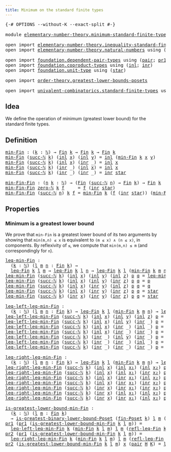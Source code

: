 ```yaml
---
title: Minimum on the standard finite types
---
```


<pre class="Agda"><a id="62" class="Symbol">{-#</a> <a id="66" class="Keyword">OPTIONS</a> <a id="74" class="Pragma">--without-K</a> <a id="86" class="Pragma">--exact-split</a> <a id="100" class="Symbol">#-}</a>

<a id="105" class="Keyword">module</a> <a id="112" href="elementary-number-theory.minimum-standard-finite-types.html" class="Module">elementary-number-theory.minimum-standard-finite-types</a> <a id="167" class="Keyword">where</a>

<a id="174" class="Keyword">open</a> <a id="179" class="Keyword">import</a> <a id="186" href="elementary-number-theory.inequality-standard-finite-types.html" class="Module">elementary-number-theory.inequality-standard-finite-types</a>
<a id="244" class="Keyword">open</a> <a id="249" class="Keyword">import</a> <a id="256" href="elementary-number-theory.natural-numbers.html" class="Module">elementary-number-theory.natural-numbers</a> <a id="297" class="Keyword">using</a> <a id="303" class="Symbol">(</a><a id="304" href="elementary-number-theory.natural-numbers.html#1458" class="Datatype">ℕ</a><a id="305" class="Symbol">;</a> <a id="307" href="elementary-number-theory.natural-numbers.html#1479" class="InductiveConstructor">zero-ℕ</a><a id="313" class="Symbol">;</a> <a id="315" href="elementary-number-theory.natural-numbers.html#1492" class="InductiveConstructor">succ-ℕ</a><a id="321" class="Symbol">)</a>

<a id="324" class="Keyword">open</a> <a id="329" class="Keyword">import</a> <a id="336" href="foundation.dependent-pair-types.html" class="Module">foundation.dependent-pair-types</a> <a id="368" class="Keyword">using</a> <a id="374" class="Symbol">(</a><a id="375" href="foundation-core.dependent-pair-types.html#588" class="InductiveConstructor">pair</a><a id="379" class="Symbol">;</a> <a id="381" href="foundation-core.dependent-pair-types.html#605" class="Field">pr1</a><a id="384" class="Symbol">;</a> <a id="386" href="foundation-core.dependent-pair-types.html#617" class="Field">pr2</a><a id="389" class="Symbol">)</a>
<a id="391" class="Keyword">open</a> <a id="396" class="Keyword">import</a> <a id="403" href="foundation.coproduct-types.html" class="Module">foundation.coproduct-types</a> <a id="430" class="Keyword">using</a> <a id="436" class="Symbol">(</a><a id="437" href="foundation.coproduct-types.html#1253" class="InductiveConstructor">inl</a><a id="440" class="Symbol">;</a> <a id="442" href="foundation.coproduct-types.html#1276" class="InductiveConstructor">inr</a><a id="445" class="Symbol">)</a>
<a id="447" class="Keyword">open</a> <a id="452" class="Keyword">import</a> <a id="459" href="foundation.unit-type.html" class="Module">foundation.unit-type</a> <a id="480" class="Keyword">using</a> <a id="486" class="Symbol">(</a><a id="487" href="foundation.unit-type.html#1108" class="InductiveConstructor">star</a><a id="491" class="Symbol">)</a>

<a id="494" class="Keyword">open</a> <a id="499" class="Keyword">import</a> <a id="506" href="order-theory.greatest-lower-bounds-posets.html" class="Module">order-theory.greatest-lower-bounds-posets</a>

<a id="549" class="Keyword">open</a> <a id="554" class="Keyword">import</a> <a id="561" href="univalent-combinatorics.standard-finite-types.html" class="Module">univalent-combinatorics.standard-finite-types</a> <a id="607" class="Keyword">using</a> <a id="613" class="Symbol">(</a><a id="614" href="univalent-combinatorics.standard-finite-types.html#2523" class="Function">Fin</a><a id="617" class="Symbol">)</a>
</pre>
## Idea

We define the operation of minimum (greatest lower bound) for the standard finite types.

## Definition

<pre class="Agda"><a id="min-Fin"></a><a id="746" href="elementary-number-theory.minimum-standard-finite-types.html#746" class="Function">min-Fin</a> <a id="754" class="Symbol">:</a> <a id="756" class="Symbol">(</a><a id="757" href="elementary-number-theory.minimum-standard-finite-types.html#757" class="Bound">k</a> <a id="759" class="Symbol">:</a> <a id="761" href="elementary-number-theory.natural-numbers.html#1458" class="Datatype">ℕ</a><a id="762" class="Symbol">)</a> <a id="764" class="Symbol">→</a> <a id="766" href="univalent-combinatorics.standard-finite-types.html#2523" class="Function">Fin</a> <a id="770" href="elementary-number-theory.minimum-standard-finite-types.html#757" class="Bound">k</a> <a id="772" class="Symbol">→</a> <a id="774" href="univalent-combinatorics.standard-finite-types.html#2523" class="Function">Fin</a> <a id="778" href="elementary-number-theory.minimum-standard-finite-types.html#757" class="Bound">k</a> <a id="780" class="Symbol">→</a> <a id="782" href="univalent-combinatorics.standard-finite-types.html#2523" class="Function">Fin</a> <a id="786" href="elementary-number-theory.minimum-standard-finite-types.html#757" class="Bound">k</a>
<a id="788" href="elementary-number-theory.minimum-standard-finite-types.html#746" class="Function">min-Fin</a> <a id="796" class="Symbol">(</a><a id="797" href="elementary-number-theory.natural-numbers.html#1492" class="InductiveConstructor">succ-ℕ</a> <a id="804" href="elementary-number-theory.minimum-standard-finite-types.html#804" class="Bound">k</a><a id="805" class="Symbol">)</a> <a id="807" class="Symbol">(</a><a id="808" href="foundation.coproduct-types.html#1253" class="InductiveConstructor">inl</a> <a id="812" href="elementary-number-theory.minimum-standard-finite-types.html#812" class="Bound">x</a><a id="813" class="Symbol">)</a> <a id="815" class="Symbol">(</a><a id="816" href="foundation.coproduct-types.html#1253" class="InductiveConstructor">inl</a> <a id="820" href="elementary-number-theory.minimum-standard-finite-types.html#820" class="Bound">y</a><a id="821" class="Symbol">)</a> <a id="823" class="Symbol">=</a> <a id="825" href="foundation.coproduct-types.html#1253" class="InductiveConstructor">inl</a> <a id="829" class="Symbol">(</a><a id="830" href="elementary-number-theory.minimum-standard-finite-types.html#746" class="Function">min-Fin</a> <a id="838" href="elementary-number-theory.minimum-standard-finite-types.html#804" class="Bound">k</a> <a id="840" href="elementary-number-theory.minimum-standard-finite-types.html#812" class="Bound">x</a> <a id="842" href="elementary-number-theory.minimum-standard-finite-types.html#820" class="Bound">y</a><a id="843" class="Symbol">)</a>
<a id="845" href="elementary-number-theory.minimum-standard-finite-types.html#746" class="Function">min-Fin</a> <a id="853" class="Symbol">(</a><a id="854" href="elementary-number-theory.natural-numbers.html#1492" class="InductiveConstructor">succ-ℕ</a> <a id="861" href="elementary-number-theory.minimum-standard-finite-types.html#861" class="Bound">k</a><a id="862" class="Symbol">)</a> <a id="864" class="Symbol">(</a><a id="865" href="foundation.coproduct-types.html#1253" class="InductiveConstructor">inl</a> <a id="869" href="elementary-number-theory.minimum-standard-finite-types.html#869" class="Bound">x</a><a id="870" class="Symbol">)</a> <a id="872" class="Symbol">(</a><a id="873" href="foundation.coproduct-types.html#1276" class="InductiveConstructor">inr</a> <a id="877" class="Symbol">_)</a> <a id="880" class="Symbol">=</a> <a id="882" href="foundation.coproduct-types.html#1253" class="InductiveConstructor">inl</a> <a id="886" href="elementary-number-theory.minimum-standard-finite-types.html#869" class="Bound">x</a>
<a id="888" href="elementary-number-theory.minimum-standard-finite-types.html#746" class="Function">min-Fin</a> <a id="896" class="Symbol">(</a><a id="897" href="elementary-number-theory.natural-numbers.html#1492" class="InductiveConstructor">succ-ℕ</a> <a id="904" href="elementary-number-theory.minimum-standard-finite-types.html#904" class="Bound">k</a><a id="905" class="Symbol">)</a> <a id="907" class="Symbol">(</a><a id="908" href="foundation.coproduct-types.html#1276" class="InductiveConstructor">inr</a> <a id="912" class="Symbol">_)</a> <a id="915" class="Symbol">(</a><a id="916" href="foundation.coproduct-types.html#1253" class="InductiveConstructor">inl</a> <a id="920" href="elementary-number-theory.minimum-standard-finite-types.html#920" class="Bound">x</a><a id="921" class="Symbol">)</a> <a id="923" class="Symbol">=</a> <a id="925" href="foundation.coproduct-types.html#1253" class="InductiveConstructor">inl</a> <a id="929" href="elementary-number-theory.minimum-standard-finite-types.html#920" class="Bound">x</a>
<a id="931" href="elementary-number-theory.minimum-standard-finite-types.html#746" class="Function">min-Fin</a> <a id="939" class="Symbol">(</a><a id="940" href="elementary-number-theory.natural-numbers.html#1492" class="InductiveConstructor">succ-ℕ</a> <a id="947" href="elementary-number-theory.minimum-standard-finite-types.html#947" class="Bound">k</a><a id="948" class="Symbol">)</a> <a id="950" class="Symbol">(</a><a id="951" href="foundation.coproduct-types.html#1276" class="InductiveConstructor">inr</a> <a id="955" class="Symbol">_)</a> <a id="958" class="Symbol">(</a><a id="959" href="foundation.coproduct-types.html#1276" class="InductiveConstructor">inr</a> <a id="963" class="Symbol">_)</a> <a id="966" class="Symbol">=</a> <a id="968" href="foundation.coproduct-types.html#1276" class="InductiveConstructor">inr</a> <a id="972" href="foundation.unit-type.html#1108" class="InductiveConstructor">star</a>

<a id="min-Fin-Fin"></a><a id="978" href="elementary-number-theory.minimum-standard-finite-types.html#978" class="Function">min-Fin-Fin</a> <a id="990" class="Symbol">:</a> <a id="992" class="Symbol">(</a><a id="993" href="elementary-number-theory.minimum-standard-finite-types.html#993" class="Bound">n</a> <a id="995" href="elementary-number-theory.minimum-standard-finite-types.html#995" class="Bound">k</a> <a id="997" class="Symbol">:</a> <a id="999" href="elementary-number-theory.natural-numbers.html#1458" class="Datatype">ℕ</a><a id="1000" class="Symbol">)</a> <a id="1002" class="Symbol">→</a> <a id="1004" class="Symbol">(</a><a id="1005" href="univalent-combinatorics.standard-finite-types.html#2523" class="Function">Fin</a> <a id="1009" class="Symbol">(</a><a id="1010" href="elementary-number-theory.natural-numbers.html#1492" class="InductiveConstructor">succ-ℕ</a> <a id="1017" href="elementary-number-theory.minimum-standard-finite-types.html#993" class="Bound">n</a><a id="1018" class="Symbol">)</a> <a id="1020" class="Symbol">→</a> <a id="1022" href="univalent-combinatorics.standard-finite-types.html#2523" class="Function">Fin</a> <a id="1026" href="elementary-number-theory.minimum-standard-finite-types.html#995" class="Bound">k</a><a id="1027" class="Symbol">)</a> <a id="1029" class="Symbol">→</a> <a id="1031" href="univalent-combinatorics.standard-finite-types.html#2523" class="Function">Fin</a> <a id="1035" href="elementary-number-theory.minimum-standard-finite-types.html#995" class="Bound">k</a>
<a id="1037" href="elementary-number-theory.minimum-standard-finite-types.html#978" class="Function">min-Fin-Fin</a> <a id="1049" href="elementary-number-theory.natural-numbers.html#1479" class="InductiveConstructor">zero-ℕ</a> <a id="1056" href="elementary-number-theory.minimum-standard-finite-types.html#1056" class="Bound">k</a> <a id="1058" href="elementary-number-theory.minimum-standard-finite-types.html#1058" class="Bound">f</a>     <a id="1064" class="Symbol">=</a> <a id="1066" href="elementary-number-theory.minimum-standard-finite-types.html#1058" class="Bound">f</a> <a id="1068" class="Symbol">(</a><a id="1069" href="foundation.coproduct-types.html#1276" class="InductiveConstructor">inr</a> <a id="1073" href="foundation.unit-type.html#1108" class="InductiveConstructor">star</a><a id="1077" class="Symbol">)</a>
<a id="1079" href="elementary-number-theory.minimum-standard-finite-types.html#978" class="Function">min-Fin-Fin</a> <a id="1091" class="Symbol">(</a><a id="1092" href="elementary-number-theory.natural-numbers.html#1492" class="InductiveConstructor">succ-ℕ</a> <a id="1099" href="elementary-number-theory.minimum-standard-finite-types.html#1099" class="Bound">n</a><a id="1100" class="Symbol">)</a> <a id="1102" href="elementary-number-theory.minimum-standard-finite-types.html#1102" class="Bound">k</a> <a id="1104" href="elementary-number-theory.minimum-standard-finite-types.html#1104" class="Bound">f</a> <a id="1106" class="Symbol">=</a> <a id="1108" href="elementary-number-theory.minimum-standard-finite-types.html#746" class="Function">min-Fin</a> <a id="1116" href="elementary-number-theory.minimum-standard-finite-types.html#1102" class="Bound">k</a> <a id="1118" class="Symbol">(</a><a id="1119" href="elementary-number-theory.minimum-standard-finite-types.html#1104" class="Bound">f</a> <a id="1121" class="Symbol">(</a><a id="1122" href="foundation.coproduct-types.html#1276" class="InductiveConstructor">inr</a> <a id="1126" href="foundation.unit-type.html#1108" class="InductiveConstructor">star</a><a id="1130" class="Symbol">))</a> <a id="1133" class="Symbol">(</a><a id="1134" href="elementary-number-theory.minimum-standard-finite-types.html#978" class="Function">min-Fin-Fin</a> <a id="1146" href="elementary-number-theory.minimum-standard-finite-types.html#1099" class="Bound">n</a> <a id="1148" href="elementary-number-theory.minimum-standard-finite-types.html#1102" class="Bound">k</a> <a id="1150" class="Symbol">(λ</a> <a id="1153" href="elementary-number-theory.minimum-standard-finite-types.html#1153" class="Bound">k</a> <a id="1155" class="Symbol">→</a> <a id="1157" href="elementary-number-theory.minimum-standard-finite-types.html#1104" class="Bound">f</a> <a id="1159" class="Symbol">(</a><a id="1160" href="foundation.coproduct-types.html#1253" class="InductiveConstructor">inl</a> <a id="1164" href="elementary-number-theory.minimum-standard-finite-types.html#1153" class="Bound">k</a><a id="1165" class="Symbol">)))</a>
</pre>
## Properties

### Minimum is a greatest lower bound

We prove that `min-Fin` is a greatest lower bound of its two arguments by showing that `min(m,n) ≤ x` is equivalent to `(m ≤ x) ∧ (n ≤ x)`, in components. By reflexivity of `≤`, we compute that `min(m,n) ≤ m` (and correspondingly for `n`).

<pre class="Agda"><a id="leq-min-Fin"></a><a id="1477" href="elementary-number-theory.minimum-standard-finite-types.html#1477" class="Function">leq-min-Fin</a> <a id="1489" class="Symbol">:</a>
  <a id="1493" class="Symbol">(</a><a id="1494" href="elementary-number-theory.minimum-standard-finite-types.html#1494" class="Bound">k</a> <a id="1496" class="Symbol">:</a> <a id="1498" href="elementary-number-theory.natural-numbers.html#1458" class="Datatype">ℕ</a><a id="1499" class="Symbol">)</a> <a id="1501" class="Symbol">(</a><a id="1502" href="elementary-number-theory.minimum-standard-finite-types.html#1502" class="Bound">l</a> <a id="1504" href="elementary-number-theory.minimum-standard-finite-types.html#1504" class="Bound">m</a> <a id="1506" href="elementary-number-theory.minimum-standard-finite-types.html#1506" class="Bound">n</a> <a id="1508" class="Symbol">:</a> <a id="1510" href="univalent-combinatorics.standard-finite-types.html#2523" class="Function">Fin</a> <a id="1514" href="elementary-number-theory.minimum-standard-finite-types.html#1494" class="Bound">k</a><a id="1515" class="Symbol">)</a> <a id="1517" class="Symbol">→</a>
  <a id="1521" href="elementary-number-theory.inequality-standard-finite-types.html#1210" class="Function">leq-Fin</a> <a id="1529" href="elementary-number-theory.minimum-standard-finite-types.html#1494" class="Bound">k</a> <a id="1531" href="elementary-number-theory.minimum-standard-finite-types.html#1502" class="Bound">l</a> <a id="1533" href="elementary-number-theory.minimum-standard-finite-types.html#1504" class="Bound">m</a> <a id="1535" class="Symbol">→</a> <a id="1537" href="elementary-number-theory.inequality-standard-finite-types.html#1210" class="Function">leq-Fin</a> <a id="1545" href="elementary-number-theory.minimum-standard-finite-types.html#1494" class="Bound">k</a> <a id="1547" href="elementary-number-theory.minimum-standard-finite-types.html#1502" class="Bound">l</a> <a id="1549" href="elementary-number-theory.minimum-standard-finite-types.html#1506" class="Bound">n</a> <a id="1551" class="Symbol">→</a> <a id="1553" href="elementary-number-theory.inequality-standard-finite-types.html#1210" class="Function">leq-Fin</a> <a id="1561" href="elementary-number-theory.minimum-standard-finite-types.html#1494" class="Bound">k</a> <a id="1563" href="elementary-number-theory.minimum-standard-finite-types.html#1502" class="Bound">l</a> <a id="1565" class="Symbol">(</a><a id="1566" href="elementary-number-theory.minimum-standard-finite-types.html#746" class="Function">min-Fin</a> <a id="1574" href="elementary-number-theory.minimum-standard-finite-types.html#1494" class="Bound">k</a> <a id="1576" href="elementary-number-theory.minimum-standard-finite-types.html#1504" class="Bound">m</a> <a id="1578" href="elementary-number-theory.minimum-standard-finite-types.html#1506" class="Bound">n</a><a id="1579" class="Symbol">)</a>
<a id="1581" href="elementary-number-theory.minimum-standard-finite-types.html#1477" class="Function">leq-min-Fin</a> <a id="1593" class="Symbol">(</a><a id="1594" href="elementary-number-theory.natural-numbers.html#1492" class="InductiveConstructor">succ-ℕ</a> <a id="1601" href="elementary-number-theory.minimum-standard-finite-types.html#1601" class="Bound">k</a><a id="1602" class="Symbol">)</a> <a id="1604" class="Symbol">(</a><a id="1605" href="foundation.coproduct-types.html#1253" class="InductiveConstructor">inl</a> <a id="1609" href="elementary-number-theory.minimum-standard-finite-types.html#1609" class="Bound">x</a><a id="1610" class="Symbol">)</a> <a id="1612" class="Symbol">(</a><a id="1613" href="foundation.coproduct-types.html#1253" class="InductiveConstructor">inl</a> <a id="1617" href="elementary-number-theory.minimum-standard-finite-types.html#1617" class="Bound">y</a><a id="1618" class="Symbol">)</a> <a id="1620" class="Symbol">(</a><a id="1621" href="foundation.coproduct-types.html#1253" class="InductiveConstructor">inl</a> <a id="1625" href="elementary-number-theory.minimum-standard-finite-types.html#1625" class="Bound">z</a><a id="1626" class="Symbol">)</a> <a id="1628" href="elementary-number-theory.minimum-standard-finite-types.html#1628" class="Bound">p</a> <a id="1630" href="elementary-number-theory.minimum-standard-finite-types.html#1630" class="Bound">q</a> <a id="1632" class="Symbol">=</a> <a id="1634" href="elementary-number-theory.minimum-standard-finite-types.html#1477" class="Function">leq-min-Fin</a> <a id="1646" href="elementary-number-theory.minimum-standard-finite-types.html#1601" class="Bound">k</a> <a id="1648" href="elementary-number-theory.minimum-standard-finite-types.html#1609" class="Bound">x</a> <a id="1650" href="elementary-number-theory.minimum-standard-finite-types.html#1617" class="Bound">y</a> <a id="1652" href="elementary-number-theory.minimum-standard-finite-types.html#1625" class="Bound">z</a> <a id="1654" href="elementary-number-theory.minimum-standard-finite-types.html#1628" class="Bound">p</a> <a id="1656" href="elementary-number-theory.minimum-standard-finite-types.html#1630" class="Bound">q</a>
<a id="1658" href="elementary-number-theory.minimum-standard-finite-types.html#1477" class="Function">leq-min-Fin</a> <a id="1670" class="Symbol">(</a><a id="1671" href="elementary-number-theory.natural-numbers.html#1492" class="InductiveConstructor">succ-ℕ</a> <a id="1678" href="elementary-number-theory.minimum-standard-finite-types.html#1678" class="Bound">k</a><a id="1679" class="Symbol">)</a> <a id="1681" class="Symbol">(</a><a id="1682" href="foundation.coproduct-types.html#1253" class="InductiveConstructor">inl</a> <a id="1686" href="elementary-number-theory.minimum-standard-finite-types.html#1686" class="Bound">x</a><a id="1687" class="Symbol">)</a> <a id="1689" class="Symbol">(</a><a id="1690" href="foundation.coproduct-types.html#1253" class="InductiveConstructor">inl</a> <a id="1694" href="elementary-number-theory.minimum-standard-finite-types.html#1694" class="Bound">y</a><a id="1695" class="Symbol">)</a> <a id="1697" class="Symbol">(</a><a id="1698" href="foundation.coproduct-types.html#1276" class="InductiveConstructor">inr</a> <a id="1702" href="elementary-number-theory.minimum-standard-finite-types.html#1702" class="Bound">z</a><a id="1703" class="Symbol">)</a> <a id="1705" href="elementary-number-theory.minimum-standard-finite-types.html#1705" class="Bound">p</a> <a id="1707" href="elementary-number-theory.minimum-standard-finite-types.html#1707" class="Bound">q</a> <a id="1709" class="Symbol">=</a> <a id="1711" href="elementary-number-theory.minimum-standard-finite-types.html#1705" class="Bound">p</a>
<a id="1713" href="elementary-number-theory.minimum-standard-finite-types.html#1477" class="Function">leq-min-Fin</a> <a id="1725" class="Symbol">(</a><a id="1726" href="elementary-number-theory.natural-numbers.html#1492" class="InductiveConstructor">succ-ℕ</a> <a id="1733" href="elementary-number-theory.minimum-standard-finite-types.html#1733" class="Bound">k</a><a id="1734" class="Symbol">)</a> <a id="1736" class="Symbol">(</a><a id="1737" href="foundation.coproduct-types.html#1253" class="InductiveConstructor">inl</a> <a id="1741" href="elementary-number-theory.minimum-standard-finite-types.html#1741" class="Bound">x</a><a id="1742" class="Symbol">)</a> <a id="1744" class="Symbol">(</a><a id="1745" href="foundation.coproduct-types.html#1276" class="InductiveConstructor">inr</a> <a id="1749" href="elementary-number-theory.minimum-standard-finite-types.html#1749" class="Bound">y</a><a id="1750" class="Symbol">)</a> <a id="1752" class="Symbol">(</a><a id="1753" href="foundation.coproduct-types.html#1253" class="InductiveConstructor">inl</a> <a id="1757" href="elementary-number-theory.minimum-standard-finite-types.html#1757" class="Bound">z</a><a id="1758" class="Symbol">)</a> <a id="1760" href="elementary-number-theory.minimum-standard-finite-types.html#1760" class="Bound">p</a> <a id="1762" href="elementary-number-theory.minimum-standard-finite-types.html#1762" class="Bound">q</a> <a id="1764" class="Symbol">=</a> <a id="1766" href="elementary-number-theory.minimum-standard-finite-types.html#1762" class="Bound">q</a>
<a id="1768" href="elementary-number-theory.minimum-standard-finite-types.html#1477" class="Function">leq-min-Fin</a> <a id="1780" class="Symbol">(</a><a id="1781" href="elementary-number-theory.natural-numbers.html#1492" class="InductiveConstructor">succ-ℕ</a> <a id="1788" href="elementary-number-theory.minimum-standard-finite-types.html#1788" class="Bound">k</a><a id="1789" class="Symbol">)</a> <a id="1791" class="Symbol">(</a><a id="1792" href="foundation.coproduct-types.html#1253" class="InductiveConstructor">inl</a> <a id="1796" href="elementary-number-theory.minimum-standard-finite-types.html#1796" class="Bound">x</a><a id="1797" class="Symbol">)</a> <a id="1799" class="Symbol">(</a><a id="1800" href="foundation.coproduct-types.html#1276" class="InductiveConstructor">inr</a> <a id="1804" href="elementary-number-theory.minimum-standard-finite-types.html#1804" class="Bound">y</a><a id="1805" class="Symbol">)</a> <a id="1807" class="Symbol">(</a><a id="1808" href="foundation.coproduct-types.html#1276" class="InductiveConstructor">inr</a> <a id="1812" href="elementary-number-theory.minimum-standard-finite-types.html#1812" class="Bound">z</a><a id="1813" class="Symbol">)</a> <a id="1815" href="elementary-number-theory.minimum-standard-finite-types.html#1815" class="Bound">p</a> <a id="1817" href="elementary-number-theory.minimum-standard-finite-types.html#1817" class="Bound">q</a> <a id="1819" class="Symbol">=</a> <a id="1821" href="foundation.unit-type.html#1108" class="InductiveConstructor">star</a>
<a id="1826" href="elementary-number-theory.minimum-standard-finite-types.html#1477" class="Function">leq-min-Fin</a> <a id="1838" class="Symbol">(</a><a id="1839" href="elementary-number-theory.natural-numbers.html#1492" class="InductiveConstructor">succ-ℕ</a> <a id="1846" href="elementary-number-theory.minimum-standard-finite-types.html#1846" class="Bound">k</a><a id="1847" class="Symbol">)</a> <a id="1849" class="Symbol">(</a><a id="1850" href="foundation.coproduct-types.html#1276" class="InductiveConstructor">inr</a> <a id="1854" href="elementary-number-theory.minimum-standard-finite-types.html#1854" class="Bound">x</a><a id="1855" class="Symbol">)</a> <a id="1857" class="Symbol">(</a><a id="1858" href="foundation.coproduct-types.html#1276" class="InductiveConstructor">inr</a> <a id="1862" href="elementary-number-theory.minimum-standard-finite-types.html#1862" class="Bound">y</a><a id="1863" class="Symbol">)</a> <a id="1865" class="Symbol">(</a><a id="1866" href="foundation.coproduct-types.html#1276" class="InductiveConstructor">inr</a> <a id="1870" href="elementary-number-theory.minimum-standard-finite-types.html#1870" class="Bound">z</a><a id="1871" class="Symbol">)</a> <a id="1873" href="elementary-number-theory.minimum-standard-finite-types.html#1873" class="Bound">p</a> <a id="1875" href="elementary-number-theory.minimum-standard-finite-types.html#1875" class="Bound">q</a> <a id="1877" class="Symbol">=</a> <a id="1879" href="foundation.unit-type.html#1108" class="InductiveConstructor">star</a>

<a id="leq-left-leq-min-Fin"></a><a id="1885" href="elementary-number-theory.minimum-standard-finite-types.html#1885" class="Function">leq-left-leq-min-Fin</a> <a id="1906" class="Symbol">:</a>
  <a id="1910" class="Symbol">(</a><a id="1911" href="elementary-number-theory.minimum-standard-finite-types.html#1911" class="Bound">k</a> <a id="1913" class="Symbol">:</a> <a id="1915" href="elementary-number-theory.natural-numbers.html#1458" class="Datatype">ℕ</a><a id="1916" class="Symbol">)</a> <a id="1918" class="Symbol">(</a><a id="1919" href="elementary-number-theory.minimum-standard-finite-types.html#1919" class="Bound">l</a> <a id="1921" href="elementary-number-theory.minimum-standard-finite-types.html#1921" class="Bound">m</a> <a id="1923" href="elementary-number-theory.minimum-standard-finite-types.html#1923" class="Bound">n</a> <a id="1925" class="Symbol">:</a> <a id="1927" href="univalent-combinatorics.standard-finite-types.html#2523" class="Function">Fin</a> <a id="1931" href="elementary-number-theory.minimum-standard-finite-types.html#1911" class="Bound">k</a><a id="1932" class="Symbol">)</a> <a id="1934" class="Symbol">→</a> <a id="1936" href="elementary-number-theory.inequality-standard-finite-types.html#1210" class="Function">leq-Fin</a> <a id="1944" href="elementary-number-theory.minimum-standard-finite-types.html#1911" class="Bound">k</a> <a id="1946" href="elementary-number-theory.minimum-standard-finite-types.html#1919" class="Bound">l</a> <a id="1948" class="Symbol">(</a><a id="1949" href="elementary-number-theory.minimum-standard-finite-types.html#746" class="Function">min-Fin</a> <a id="1957" href="elementary-number-theory.minimum-standard-finite-types.html#1911" class="Bound">k</a> <a id="1959" href="elementary-number-theory.minimum-standard-finite-types.html#1921" class="Bound">m</a> <a id="1961" href="elementary-number-theory.minimum-standard-finite-types.html#1923" class="Bound">n</a><a id="1962" class="Symbol">)</a> <a id="1964" class="Symbol">→</a> <a id="1966" href="elementary-number-theory.inequality-standard-finite-types.html#1210" class="Function">leq-Fin</a> <a id="1974" href="elementary-number-theory.minimum-standard-finite-types.html#1911" class="Bound">k</a> <a id="1976" href="elementary-number-theory.minimum-standard-finite-types.html#1919" class="Bound">l</a> <a id="1978" href="elementary-number-theory.minimum-standard-finite-types.html#1921" class="Bound">m</a>
<a id="1980" href="elementary-number-theory.minimum-standard-finite-types.html#1885" class="Function">leq-left-leq-min-Fin</a> <a id="2001" class="Symbol">(</a><a id="2002" href="elementary-number-theory.natural-numbers.html#1492" class="InductiveConstructor">succ-ℕ</a> <a id="2009" href="elementary-number-theory.minimum-standard-finite-types.html#2009" class="Bound">k</a><a id="2010" class="Symbol">)</a> <a id="2012" class="Symbol">(</a><a id="2013" href="foundation.coproduct-types.html#1253" class="InductiveConstructor">inl</a> <a id="2017" href="elementary-number-theory.minimum-standard-finite-types.html#2017" class="Bound">x</a><a id="2018" class="Symbol">)</a> <a id="2020" class="Symbol">(</a><a id="2021" href="foundation.coproduct-types.html#1253" class="InductiveConstructor">inl</a> <a id="2025" href="elementary-number-theory.minimum-standard-finite-types.html#2025" class="Bound">y</a><a id="2026" class="Symbol">)</a> <a id="2028" class="Symbol">(</a><a id="2029" href="foundation.coproduct-types.html#1253" class="InductiveConstructor">inl</a> <a id="2033" href="elementary-number-theory.minimum-standard-finite-types.html#2033" class="Bound">z</a><a id="2034" class="Symbol">)</a> <a id="2036" href="elementary-number-theory.minimum-standard-finite-types.html#2036" class="Bound">p</a> <a id="2038" class="Symbol">=</a> <a id="2040" href="elementary-number-theory.minimum-standard-finite-types.html#1885" class="Function">leq-left-leq-min-Fin</a> <a id="2061" href="elementary-number-theory.minimum-standard-finite-types.html#2009" class="Bound">k</a> <a id="2063" href="elementary-number-theory.minimum-standard-finite-types.html#2017" class="Bound">x</a> <a id="2065" href="elementary-number-theory.minimum-standard-finite-types.html#2025" class="Bound">y</a> <a id="2067" href="elementary-number-theory.minimum-standard-finite-types.html#2033" class="Bound">z</a> <a id="2069" href="elementary-number-theory.minimum-standard-finite-types.html#2036" class="Bound">p</a>
<a id="2071" href="elementary-number-theory.minimum-standard-finite-types.html#1885" class="Function">leq-left-leq-min-Fin</a> <a id="2092" class="Symbol">(</a><a id="2093" href="elementary-number-theory.natural-numbers.html#1492" class="InductiveConstructor">succ-ℕ</a> <a id="2100" href="elementary-number-theory.minimum-standard-finite-types.html#2100" class="Bound">k</a><a id="2101" class="Symbol">)</a> <a id="2103" class="Symbol">(</a><a id="2104" href="foundation.coproduct-types.html#1253" class="InductiveConstructor">inl</a> <a id="2108" href="elementary-number-theory.minimum-standard-finite-types.html#2108" class="Bound">x</a><a id="2109" class="Symbol">)</a> <a id="2111" class="Symbol">(</a><a id="2112" href="foundation.coproduct-types.html#1253" class="InductiveConstructor">inl</a> <a id="2116" href="elementary-number-theory.minimum-standard-finite-types.html#2116" class="Bound">y</a><a id="2117" class="Symbol">)</a> <a id="2119" class="Symbol">(</a><a id="2120" href="foundation.coproduct-types.html#1276" class="InductiveConstructor">inr</a> <a id="2124" class="Symbol">_)</a> <a id="2127" href="elementary-number-theory.minimum-standard-finite-types.html#2127" class="Bound">p</a> <a id="2129" class="Symbol">=</a> <a id="2131" href="elementary-number-theory.minimum-standard-finite-types.html#2127" class="Bound">p</a>
<a id="2133" href="elementary-number-theory.minimum-standard-finite-types.html#1885" class="Function">leq-left-leq-min-Fin</a> <a id="2154" class="Symbol">(</a><a id="2155" href="elementary-number-theory.natural-numbers.html#1492" class="InductiveConstructor">succ-ℕ</a> <a id="2162" href="elementary-number-theory.minimum-standard-finite-types.html#2162" class="Bound">k</a><a id="2163" class="Symbol">)</a> <a id="2165" class="Symbol">(</a><a id="2166" href="foundation.coproduct-types.html#1253" class="InductiveConstructor">inl</a> <a id="2170" href="elementary-number-theory.minimum-standard-finite-types.html#2170" class="Bound">x</a><a id="2171" class="Symbol">)</a> <a id="2173" class="Symbol">(</a><a id="2174" href="foundation.coproduct-types.html#1276" class="InductiveConstructor">inr</a> <a id="2178" class="Symbol">_)</a> <a id="2181" class="Symbol">(</a><a id="2182" href="foundation.coproduct-types.html#1253" class="InductiveConstructor">inl</a> <a id="2186" class="Symbol">_)</a> <a id="2189" href="elementary-number-theory.minimum-standard-finite-types.html#2189" class="Bound">p</a> <a id="2191" class="Symbol">=</a> <a id="2193" href="foundation.unit-type.html#1108" class="InductiveConstructor">star</a>
<a id="2198" href="elementary-number-theory.minimum-standard-finite-types.html#1885" class="Function">leq-left-leq-min-Fin</a> <a id="2219" class="Symbol">(</a><a id="2220" href="elementary-number-theory.natural-numbers.html#1492" class="InductiveConstructor">succ-ℕ</a> <a id="2227" href="elementary-number-theory.minimum-standard-finite-types.html#2227" class="Bound">k</a><a id="2228" class="Symbol">)</a> <a id="2230" class="Symbol">(</a><a id="2231" href="foundation.coproduct-types.html#1253" class="InductiveConstructor">inl</a> <a id="2235" href="elementary-number-theory.minimum-standard-finite-types.html#2235" class="Bound">x</a><a id="2236" class="Symbol">)</a> <a id="2238" class="Symbol">(</a><a id="2239" href="foundation.coproduct-types.html#1276" class="InductiveConstructor">inr</a> <a id="2243" class="Symbol">_)</a> <a id="2246" class="Symbol">(</a><a id="2247" href="foundation.coproduct-types.html#1276" class="InductiveConstructor">inr</a> <a id="2251" class="Symbol">_)</a> <a id="2254" href="elementary-number-theory.minimum-standard-finite-types.html#2254" class="Bound">p</a> <a id="2256" class="Symbol">=</a> <a id="2258" href="foundation.unit-type.html#1108" class="InductiveConstructor">star</a>
<a id="2263" href="elementary-number-theory.minimum-standard-finite-types.html#1885" class="Function">leq-left-leq-min-Fin</a> <a id="2284" class="Symbol">(</a><a id="2285" href="elementary-number-theory.natural-numbers.html#1492" class="InductiveConstructor">succ-ℕ</a> <a id="2292" href="elementary-number-theory.minimum-standard-finite-types.html#2292" class="Bound">k</a><a id="2293" class="Symbol">)</a> <a id="2295" class="Symbol">(</a><a id="2296" href="foundation.coproduct-types.html#1276" class="InductiveConstructor">inr</a> <a id="2300" class="Symbol">_)</a> <a id="2303" class="Symbol">(</a><a id="2304" href="foundation.coproduct-types.html#1253" class="InductiveConstructor">inl</a> <a id="2308" href="elementary-number-theory.minimum-standard-finite-types.html#2308" class="Bound">y</a><a id="2309" class="Symbol">)</a> <a id="2311" class="Symbol">(</a><a id="2312" href="foundation.coproduct-types.html#1276" class="InductiveConstructor">inr</a> <a id="2316" class="Symbol">_)</a> <a id="2319" href="elementary-number-theory.minimum-standard-finite-types.html#2319" class="Bound">p</a> <a id="2321" class="Symbol">=</a> <a id="2323" href="elementary-number-theory.minimum-standard-finite-types.html#2319" class="Bound">p</a>
<a id="2325" href="elementary-number-theory.minimum-standard-finite-types.html#1885" class="Function">leq-left-leq-min-Fin</a> <a id="2346" class="Symbol">(</a><a id="2347" href="elementary-number-theory.natural-numbers.html#1492" class="InductiveConstructor">succ-ℕ</a> <a id="2354" href="elementary-number-theory.minimum-standard-finite-types.html#2354" class="Bound">k</a><a id="2355" class="Symbol">)</a> <a id="2357" class="Symbol">(</a><a id="2358" href="foundation.coproduct-types.html#1276" class="InductiveConstructor">inr</a> <a id="2362" class="Symbol">_)</a> <a id="2365" class="Symbol">(</a><a id="2366" href="foundation.coproduct-types.html#1276" class="InductiveConstructor">inr</a> <a id="2370" class="Symbol">_)</a> <a id="2373" class="Symbol">(</a><a id="2374" href="foundation.coproduct-types.html#1253" class="InductiveConstructor">inl</a> <a id="2378" class="Symbol">_)</a> <a id="2381" href="elementary-number-theory.minimum-standard-finite-types.html#2381" class="Bound">p</a> <a id="2383" class="Symbol">=</a> <a id="2385" href="foundation.unit-type.html#1108" class="InductiveConstructor">star</a>
<a id="2390" href="elementary-number-theory.minimum-standard-finite-types.html#1885" class="Function">leq-left-leq-min-Fin</a> <a id="2411" class="Symbol">(</a><a id="2412" href="elementary-number-theory.natural-numbers.html#1492" class="InductiveConstructor">succ-ℕ</a> <a id="2419" href="elementary-number-theory.minimum-standard-finite-types.html#2419" class="Bound">k</a><a id="2420" class="Symbol">)</a> <a id="2422" class="Symbol">(</a><a id="2423" href="foundation.coproduct-types.html#1276" class="InductiveConstructor">inr</a> <a id="2427" class="Symbol">_)</a> <a id="2430" class="Symbol">(</a><a id="2431" href="foundation.coproduct-types.html#1276" class="InductiveConstructor">inr</a> <a id="2435" class="Symbol">_)</a> <a id="2438" class="Symbol">(</a><a id="2439" href="foundation.coproduct-types.html#1276" class="InductiveConstructor">inr</a> <a id="2443" class="Symbol">_)</a> <a id="2446" href="elementary-number-theory.minimum-standard-finite-types.html#2446" class="Bound">p</a> <a id="2448" class="Symbol">=</a> <a id="2450" href="foundation.unit-type.html#1108" class="InductiveConstructor">star</a>

<a id="leq-right-leq-min-Fin"></a><a id="2456" href="elementary-number-theory.minimum-standard-finite-types.html#2456" class="Function">leq-right-leq-min-Fin</a> <a id="2478" class="Symbol">:</a>
  <a id="2482" class="Symbol">(</a><a id="2483" href="elementary-number-theory.minimum-standard-finite-types.html#2483" class="Bound">k</a> <a id="2485" class="Symbol">:</a> <a id="2487" href="elementary-number-theory.natural-numbers.html#1458" class="Datatype">ℕ</a><a id="2488" class="Symbol">)</a> <a id="2490" class="Symbol">(</a><a id="2491" href="elementary-number-theory.minimum-standard-finite-types.html#2491" class="Bound">l</a> <a id="2493" href="elementary-number-theory.minimum-standard-finite-types.html#2493" class="Bound">m</a> <a id="2495" href="elementary-number-theory.minimum-standard-finite-types.html#2495" class="Bound">n</a> <a id="2497" class="Symbol">:</a> <a id="2499" href="univalent-combinatorics.standard-finite-types.html#2523" class="Function">Fin</a> <a id="2503" href="elementary-number-theory.minimum-standard-finite-types.html#2483" class="Bound">k</a><a id="2504" class="Symbol">)</a> <a id="2506" class="Symbol">→</a> <a id="2508" href="elementary-number-theory.inequality-standard-finite-types.html#1210" class="Function">leq-Fin</a> <a id="2516" href="elementary-number-theory.minimum-standard-finite-types.html#2483" class="Bound">k</a> <a id="2518" href="elementary-number-theory.minimum-standard-finite-types.html#2491" class="Bound">l</a> <a id="2520" class="Symbol">(</a><a id="2521" href="elementary-number-theory.minimum-standard-finite-types.html#746" class="Function">min-Fin</a> <a id="2529" href="elementary-number-theory.minimum-standard-finite-types.html#2483" class="Bound">k</a> <a id="2531" href="elementary-number-theory.minimum-standard-finite-types.html#2493" class="Bound">m</a> <a id="2533" href="elementary-number-theory.minimum-standard-finite-types.html#2495" class="Bound">n</a><a id="2534" class="Symbol">)</a> <a id="2536" class="Symbol">→</a> <a id="2538" href="elementary-number-theory.inequality-standard-finite-types.html#1210" class="Function">leq-Fin</a> <a id="2546" href="elementary-number-theory.minimum-standard-finite-types.html#2483" class="Bound">k</a> <a id="2548" href="elementary-number-theory.minimum-standard-finite-types.html#2491" class="Bound">l</a> <a id="2550" href="elementary-number-theory.minimum-standard-finite-types.html#2495" class="Bound">n</a>
<a id="2552" href="elementary-number-theory.minimum-standard-finite-types.html#2456" class="Function">leq-right-leq-min-Fin</a> <a id="2574" class="Symbol">(</a><a id="2575" href="elementary-number-theory.natural-numbers.html#1492" class="InductiveConstructor">succ-ℕ</a> <a id="2582" href="elementary-number-theory.minimum-standard-finite-types.html#2582" class="Bound">k</a><a id="2583" class="Symbol">)</a> <a id="2585" class="Symbol">(</a><a id="2586" href="foundation.coproduct-types.html#1253" class="InductiveConstructor">inl</a> <a id="2590" href="elementary-number-theory.minimum-standard-finite-types.html#2590" class="Bound">x</a><a id="2591" class="Symbol">)</a> <a id="2593" class="Symbol">(</a><a id="2594" href="foundation.coproduct-types.html#1253" class="InductiveConstructor">inl</a> <a id="2598" href="elementary-number-theory.minimum-standard-finite-types.html#2598" class="Bound">x₁</a><a id="2600" class="Symbol">)</a> <a id="2602" class="Symbol">(</a><a id="2603" href="foundation.coproduct-types.html#1253" class="InductiveConstructor">inl</a> <a id="2607" href="elementary-number-theory.minimum-standard-finite-types.html#2607" class="Bound">x₂</a><a id="2609" class="Symbol">)</a> <a id="2611" href="elementary-number-theory.minimum-standard-finite-types.html#2611" class="Bound">p</a> <a id="2613" class="Symbol">=</a> <a id="2615" href="elementary-number-theory.minimum-standard-finite-types.html#2456" class="Function">leq-right-leq-min-Fin</a> <a id="2637" href="elementary-number-theory.minimum-standard-finite-types.html#2582" class="Bound">k</a> <a id="2639" href="elementary-number-theory.minimum-standard-finite-types.html#2590" class="Bound">x</a> <a id="2641" href="elementary-number-theory.minimum-standard-finite-types.html#2598" class="Bound">x₁</a> <a id="2644" href="elementary-number-theory.minimum-standard-finite-types.html#2607" class="Bound">x₂</a> <a id="2647" href="elementary-number-theory.minimum-standard-finite-types.html#2611" class="Bound">p</a>
<a id="2649" href="elementary-number-theory.minimum-standard-finite-types.html#2456" class="Function">leq-right-leq-min-Fin</a> <a id="2671" class="Symbol">(</a><a id="2672" href="elementary-number-theory.natural-numbers.html#1492" class="InductiveConstructor">succ-ℕ</a> <a id="2679" href="elementary-number-theory.minimum-standard-finite-types.html#2679" class="Bound">k</a><a id="2680" class="Symbol">)</a> <a id="2682" class="Symbol">(</a><a id="2683" href="foundation.coproduct-types.html#1253" class="InductiveConstructor">inl</a> <a id="2687" href="elementary-number-theory.minimum-standard-finite-types.html#2687" class="Bound">x</a><a id="2688" class="Symbol">)</a> <a id="2690" class="Symbol">(</a><a id="2691" href="foundation.coproduct-types.html#1253" class="InductiveConstructor">inl</a> <a id="2695" href="elementary-number-theory.minimum-standard-finite-types.html#2695" class="Bound">x₁</a><a id="2697" class="Symbol">)</a> <a id="2699" class="Symbol">(</a><a id="2700" href="foundation.coproduct-types.html#1276" class="InductiveConstructor">inr</a> <a id="2704" href="elementary-number-theory.minimum-standard-finite-types.html#2704" class="Bound">x₂</a><a id="2706" class="Symbol">)</a> <a id="2708" href="elementary-number-theory.minimum-standard-finite-types.html#2708" class="Bound">p</a> <a id="2710" class="Symbol">=</a> <a id="2712" href="foundation.unit-type.html#1108" class="InductiveConstructor">star</a>
<a id="2717" href="elementary-number-theory.minimum-standard-finite-types.html#2456" class="Function">leq-right-leq-min-Fin</a> <a id="2739" class="Symbol">(</a><a id="2740" href="elementary-number-theory.natural-numbers.html#1492" class="InductiveConstructor">succ-ℕ</a> <a id="2747" href="elementary-number-theory.minimum-standard-finite-types.html#2747" class="Bound">k</a><a id="2748" class="Symbol">)</a> <a id="2750" class="Symbol">(</a><a id="2751" href="foundation.coproduct-types.html#1253" class="InductiveConstructor">inl</a> <a id="2755" href="elementary-number-theory.minimum-standard-finite-types.html#2755" class="Bound">x</a><a id="2756" class="Symbol">)</a> <a id="2758" class="Symbol">(</a><a id="2759" href="foundation.coproduct-types.html#1276" class="InductiveConstructor">inr</a> <a id="2763" href="elementary-number-theory.minimum-standard-finite-types.html#2763" class="Bound">x₁</a><a id="2765" class="Symbol">)</a> <a id="2767" class="Symbol">(</a><a id="2768" href="foundation.coproduct-types.html#1253" class="InductiveConstructor">inl</a> <a id="2772" href="elementary-number-theory.minimum-standard-finite-types.html#2772" class="Bound">x₂</a><a id="2774" class="Symbol">)</a> <a id="2776" href="elementary-number-theory.minimum-standard-finite-types.html#2776" class="Bound">p</a> <a id="2778" class="Symbol">=</a> <a id="2780" href="elementary-number-theory.minimum-standard-finite-types.html#2776" class="Bound">p</a>
<a id="2782" href="elementary-number-theory.minimum-standard-finite-types.html#2456" class="Function">leq-right-leq-min-Fin</a> <a id="2804" class="Symbol">(</a><a id="2805" href="elementary-number-theory.natural-numbers.html#1492" class="InductiveConstructor">succ-ℕ</a> <a id="2812" href="elementary-number-theory.minimum-standard-finite-types.html#2812" class="Bound">k</a><a id="2813" class="Symbol">)</a> <a id="2815" class="Symbol">(</a><a id="2816" href="foundation.coproduct-types.html#1253" class="InductiveConstructor">inl</a> <a id="2820" href="elementary-number-theory.minimum-standard-finite-types.html#2820" class="Bound">x</a><a id="2821" class="Symbol">)</a> <a id="2823" class="Symbol">(</a><a id="2824" href="foundation.coproduct-types.html#1276" class="InductiveConstructor">inr</a> <a id="2828" href="elementary-number-theory.minimum-standard-finite-types.html#2828" class="Bound">x₁</a><a id="2830" class="Symbol">)</a> <a id="2832" class="Symbol">(</a><a id="2833" href="foundation.coproduct-types.html#1276" class="InductiveConstructor">inr</a> <a id="2837" href="elementary-number-theory.minimum-standard-finite-types.html#2837" class="Bound">x₂</a><a id="2839" class="Symbol">)</a> <a id="2841" href="elementary-number-theory.minimum-standard-finite-types.html#2841" class="Bound">p</a> <a id="2843" class="Symbol">=</a> <a id="2845" href="foundation.unit-type.html#1108" class="InductiveConstructor">star</a>
<a id="2850" href="elementary-number-theory.minimum-standard-finite-types.html#2456" class="Function">leq-right-leq-min-Fin</a> <a id="2872" class="Symbol">(</a><a id="2873" href="elementary-number-theory.natural-numbers.html#1492" class="InductiveConstructor">succ-ℕ</a> <a id="2880" href="elementary-number-theory.minimum-standard-finite-types.html#2880" class="Bound">k</a><a id="2881" class="Symbol">)</a> <a id="2883" class="Symbol">(</a><a id="2884" href="foundation.coproduct-types.html#1276" class="InductiveConstructor">inr</a> <a id="2888" href="elementary-number-theory.minimum-standard-finite-types.html#2888" class="Bound">x</a><a id="2889" class="Symbol">)</a> <a id="2891" class="Symbol">(</a><a id="2892" href="foundation.coproduct-types.html#1276" class="InductiveConstructor">inr</a> <a id="2896" href="elementary-number-theory.minimum-standard-finite-types.html#2896" class="Bound">x₁</a><a id="2898" class="Symbol">)</a> <a id="2900" class="Symbol">(</a><a id="2901" href="foundation.coproduct-types.html#1276" class="InductiveConstructor">inr</a> <a id="2905" href="elementary-number-theory.minimum-standard-finite-types.html#2905" class="Bound">x₂</a><a id="2907" class="Symbol">)</a> <a id="2909" href="elementary-number-theory.minimum-standard-finite-types.html#2909" class="Bound">p</a> <a id="2911" class="Symbol">=</a> <a id="2913" href="foundation.unit-type.html#1108" class="InductiveConstructor">star</a>
<a id="2918" href="elementary-number-theory.minimum-standard-finite-types.html#2456" class="Function">leq-right-leq-min-Fin</a> <a id="2940" class="Symbol">(</a><a id="2941" href="elementary-number-theory.natural-numbers.html#1492" class="InductiveConstructor">succ-ℕ</a> <a id="2948" href="elementary-number-theory.minimum-standard-finite-types.html#2948" class="Bound">k</a><a id="2949" class="Symbol">)</a> <a id="2951" class="Symbol">(</a><a id="2952" href="foundation.coproduct-types.html#1276" class="InductiveConstructor">inr</a> <a id="2956" href="elementary-number-theory.minimum-standard-finite-types.html#2956" class="Bound">x</a><a id="2957" class="Symbol">)</a> <a id="2959" class="Symbol">(</a><a id="2960" href="foundation.coproduct-types.html#1253" class="InductiveConstructor">inl</a> <a id="2964" href="elementary-number-theory.minimum-standard-finite-types.html#2964" class="Bound">x₁</a><a id="2966" class="Symbol">)</a> <a id="2968" class="Symbol">(</a><a id="2969" href="foundation.coproduct-types.html#1253" class="InductiveConstructor">inl</a> <a id="2973" href="elementary-number-theory.minimum-standard-finite-types.html#2973" class="Bound">x₂</a><a id="2975" class="Symbol">)</a> <a id="2977" href="elementary-number-theory.minimum-standard-finite-types.html#2977" class="Bound">p</a> <a id="2979" class="Symbol">=</a> <a id="2981" href="elementary-number-theory.minimum-standard-finite-types.html#2977" class="Bound">p</a>
<a id="2983" href="elementary-number-theory.minimum-standard-finite-types.html#2456" class="Function">leq-right-leq-min-Fin</a> <a id="3005" class="Symbol">(</a><a id="3006" href="elementary-number-theory.natural-numbers.html#1492" class="InductiveConstructor">succ-ℕ</a> <a id="3013" href="elementary-number-theory.minimum-standard-finite-types.html#3013" class="Bound">k</a><a id="3014" class="Symbol">)</a> <a id="3016" class="Symbol">(</a><a id="3017" href="foundation.coproduct-types.html#1276" class="InductiveConstructor">inr</a> <a id="3021" href="elementary-number-theory.minimum-standard-finite-types.html#3021" class="Bound">x</a><a id="3022" class="Symbol">)</a> <a id="3024" class="Symbol">(</a><a id="3025" href="foundation.coproduct-types.html#1276" class="InductiveConstructor">inr</a> <a id="3029" href="elementary-number-theory.minimum-standard-finite-types.html#3029" class="Bound">x₁</a><a id="3031" class="Symbol">)</a> <a id="3033" class="Symbol">(</a><a id="3034" href="foundation.coproduct-types.html#1253" class="InductiveConstructor">inl</a> <a id="3038" href="elementary-number-theory.minimum-standard-finite-types.html#3038" class="Bound">x₂</a><a id="3040" class="Symbol">)</a> <a id="3042" href="elementary-number-theory.minimum-standard-finite-types.html#3042" class="Bound">p</a> <a id="3044" class="Symbol">=</a> <a id="3046" href="elementary-number-theory.minimum-standard-finite-types.html#3042" class="Bound">p</a>

<a id="is-greatest-lower-bound-min-Fin"></a><a id="3049" href="elementary-number-theory.minimum-standard-finite-types.html#3049" class="Function">is-greatest-lower-bound-min-Fin</a> <a id="3081" class="Symbol">:</a>
  <a id="3085" class="Symbol">(</a><a id="3086" href="elementary-number-theory.minimum-standard-finite-types.html#3086" class="Bound">k</a> <a id="3088" class="Symbol">:</a> <a id="3090" href="elementary-number-theory.natural-numbers.html#1458" class="Datatype">ℕ</a><a id="3091" class="Symbol">)</a> <a id="3093" class="Symbol">(</a><a id="3094" href="elementary-number-theory.minimum-standard-finite-types.html#3094" class="Bound">l</a> <a id="3096" href="elementary-number-theory.minimum-standard-finite-types.html#3096" class="Bound">m</a> <a id="3098" class="Symbol">:</a> <a id="3100" href="univalent-combinatorics.standard-finite-types.html#2523" class="Function">Fin</a> <a id="3104" href="elementary-number-theory.minimum-standard-finite-types.html#3086" class="Bound">k</a><a id="3105" class="Symbol">)</a>
  <a id="3109" class="Symbol">→</a> <a id="3111" href="order-theory.greatest-lower-bounds-posets.html#2016" class="Function">is-greatest-binary-lower-bound-Poset</a> <a id="3148" class="Symbol">(</a><a id="3149" href="elementary-number-theory.inequality-standard-finite-types.html#4275" class="Function">fin-Poset</a> <a id="3159" href="elementary-number-theory.minimum-standard-finite-types.html#3086" class="Bound">k</a><a id="3160" class="Symbol">)</a> <a id="3162" href="elementary-number-theory.minimum-standard-finite-types.html#3094" class="Bound">l</a> <a id="3164" href="elementary-number-theory.minimum-standard-finite-types.html#3096" class="Bound">m</a> <a id="3166" class="Symbol">(</a><a id="3167" href="elementary-number-theory.minimum-standard-finite-types.html#746" class="Function">min-Fin</a> <a id="3175" href="elementary-number-theory.minimum-standard-finite-types.html#3086" class="Bound">k</a> <a id="3177" href="elementary-number-theory.minimum-standard-finite-types.html#3094" class="Bound">l</a> <a id="3179" href="elementary-number-theory.minimum-standard-finite-types.html#3096" class="Bound">m</a><a id="3180" class="Symbol">)</a>
<a id="3182" href="foundation-core.dependent-pair-types.html#605" class="Field">pr1</a> <a id="3186" class="Symbol">(</a><a id="3187" href="foundation-core.dependent-pair-types.html#605" class="Field">pr1</a> <a id="3191" class="Symbol">(</a><a id="3192" href="elementary-number-theory.minimum-standard-finite-types.html#3049" class="Function">is-greatest-lower-bound-min-Fin</a> <a id="3224" href="elementary-number-theory.minimum-standard-finite-types.html#3224" class="Bound">k</a> <a id="3226" href="elementary-number-theory.minimum-standard-finite-types.html#3226" class="Bound">l</a> <a id="3228" href="elementary-number-theory.minimum-standard-finite-types.html#3228" class="Bound">m</a><a id="3229" class="Symbol">))</a> <a id="3232" class="Symbol">=</a>
  <a id="3236" href="elementary-number-theory.minimum-standard-finite-types.html#1885" class="Function">leq-left-leq-min-Fin</a> <a id="3257" href="elementary-number-theory.minimum-standard-finite-types.html#3224" class="Bound">k</a> <a id="3259" class="Symbol">(</a><a id="3260" href="elementary-number-theory.minimum-standard-finite-types.html#746" class="Function">min-Fin</a> <a id="3268" href="elementary-number-theory.minimum-standard-finite-types.html#3224" class="Bound">k</a> <a id="3270" href="elementary-number-theory.minimum-standard-finite-types.html#3226" class="Bound">l</a> <a id="3272" href="elementary-number-theory.minimum-standard-finite-types.html#3228" class="Bound">m</a><a id="3273" class="Symbol">)</a> <a id="3275" href="elementary-number-theory.minimum-standard-finite-types.html#3226" class="Bound">l</a> <a id="3277" href="elementary-number-theory.minimum-standard-finite-types.html#3228" class="Bound">m</a> <a id="3279" class="Symbol">(</a><a id="3280" href="elementary-number-theory.inequality-standard-finite-types.html#1992" class="Function">refl-leq-Fin</a> <a id="3293" href="elementary-number-theory.minimum-standard-finite-types.html#3224" class="Bound">k</a> <a id="3295" class="Symbol">(</a><a id="3296" href="elementary-number-theory.minimum-standard-finite-types.html#746" class="Function">min-Fin</a> <a id="3304" href="elementary-number-theory.minimum-standard-finite-types.html#3224" class="Bound">k</a> <a id="3306" href="elementary-number-theory.minimum-standard-finite-types.html#3226" class="Bound">l</a> <a id="3308" href="elementary-number-theory.minimum-standard-finite-types.html#3228" class="Bound">m</a><a id="3309" class="Symbol">))</a>
<a id="3312" href="foundation-core.dependent-pair-types.html#617" class="Field">pr2</a> <a id="3316" class="Symbol">(</a><a id="3317" href="foundation-core.dependent-pair-types.html#605" class="Field">pr1</a> <a id="3321" class="Symbol">(</a><a id="3322" href="elementary-number-theory.minimum-standard-finite-types.html#3049" class="Function">is-greatest-lower-bound-min-Fin</a> <a id="3354" href="elementary-number-theory.minimum-standard-finite-types.html#3354" class="Bound">k</a> <a id="3356" href="elementary-number-theory.minimum-standard-finite-types.html#3356" class="Bound">l</a> <a id="3358" href="elementary-number-theory.minimum-standard-finite-types.html#3358" class="Bound">m</a><a id="3359" class="Symbol">))</a> <a id="3362" class="Symbol">=</a>
  <a id="3366" href="elementary-number-theory.minimum-standard-finite-types.html#2456" class="Function">leq-right-leq-min-Fin</a> <a id="3388" href="elementary-number-theory.minimum-standard-finite-types.html#3354" class="Bound">k</a> <a id="3390" class="Symbol">(</a><a id="3391" href="elementary-number-theory.minimum-standard-finite-types.html#746" class="Function">min-Fin</a> <a id="3399" href="elementary-number-theory.minimum-standard-finite-types.html#3354" class="Bound">k</a> <a id="3401" href="elementary-number-theory.minimum-standard-finite-types.html#3356" class="Bound">l</a> <a id="3403" href="elementary-number-theory.minimum-standard-finite-types.html#3358" class="Bound">m</a><a id="3404" class="Symbol">)</a> <a id="3406" href="elementary-number-theory.minimum-standard-finite-types.html#3356" class="Bound">l</a> <a id="3408" href="elementary-number-theory.minimum-standard-finite-types.html#3358" class="Bound">m</a> <a id="3410" class="Symbol">(</a><a id="3411" href="elementary-number-theory.inequality-standard-finite-types.html#1992" class="Function">refl-leq-Fin</a> <a id="3424" href="elementary-number-theory.minimum-standard-finite-types.html#3354" class="Bound">k</a> <a id="3426" class="Symbol">(</a><a id="3427" href="elementary-number-theory.minimum-standard-finite-types.html#746" class="Function">min-Fin</a> <a id="3435" href="elementary-number-theory.minimum-standard-finite-types.html#3354" class="Bound">k</a> <a id="3437" href="elementary-number-theory.minimum-standard-finite-types.html#3356" class="Bound">l</a> <a id="3439" href="elementary-number-theory.minimum-standard-finite-types.html#3358" class="Bound">m</a><a id="3440" class="Symbol">))</a>
<a id="3443" href="foundation-core.dependent-pair-types.html#617" class="Field">pr2</a> <a id="3447" class="Symbol">(</a><a id="3448" href="elementary-number-theory.minimum-standard-finite-types.html#3049" class="Function">is-greatest-lower-bound-min-Fin</a> <a id="3480" href="elementary-number-theory.minimum-standard-finite-types.html#3480" class="Bound">k</a> <a id="3482" href="elementary-number-theory.minimum-standard-finite-types.html#3482" class="Bound">l</a> <a id="3484" href="elementary-number-theory.minimum-standard-finite-types.html#3484" class="Bound">m</a><a id="3485" class="Symbol">)</a> <a id="3487" href="elementary-number-theory.minimum-standard-finite-types.html#3487" class="Bound">x</a> <a id="3489" class="Symbol">(</a><a id="3490" href="foundation-core.dependent-pair-types.html#588" class="InductiveConstructor">pair</a> <a id="3495" href="elementary-number-theory.minimum-standard-finite-types.html#3495" class="Bound">H</a> <a id="3497" href="elementary-number-theory.minimum-standard-finite-types.html#3497" class="Bound">K</a><a id="3498" class="Symbol">)</a> <a id="3500" class="Symbol">=</a> <a id="3502" href="elementary-number-theory.minimum-standard-finite-types.html#1477" class="Function">leq-min-Fin</a> <a id="3514" href="elementary-number-theory.minimum-standard-finite-types.html#3480" class="Bound">k</a> <a id="3516" href="elementary-number-theory.minimum-standard-finite-types.html#3487" class="Bound">x</a> <a id="3518" href="elementary-number-theory.minimum-standard-finite-types.html#3482" class="Bound">l</a> <a id="3520" href="elementary-number-theory.minimum-standard-finite-types.html#3484" class="Bound">m</a> <a id="3522" href="elementary-number-theory.minimum-standard-finite-types.html#3495" class="Bound">H</a> <a id="3524" href="elementary-number-theory.minimum-standard-finite-types.html#3497" class="Bound">K</a> 
</pre>
